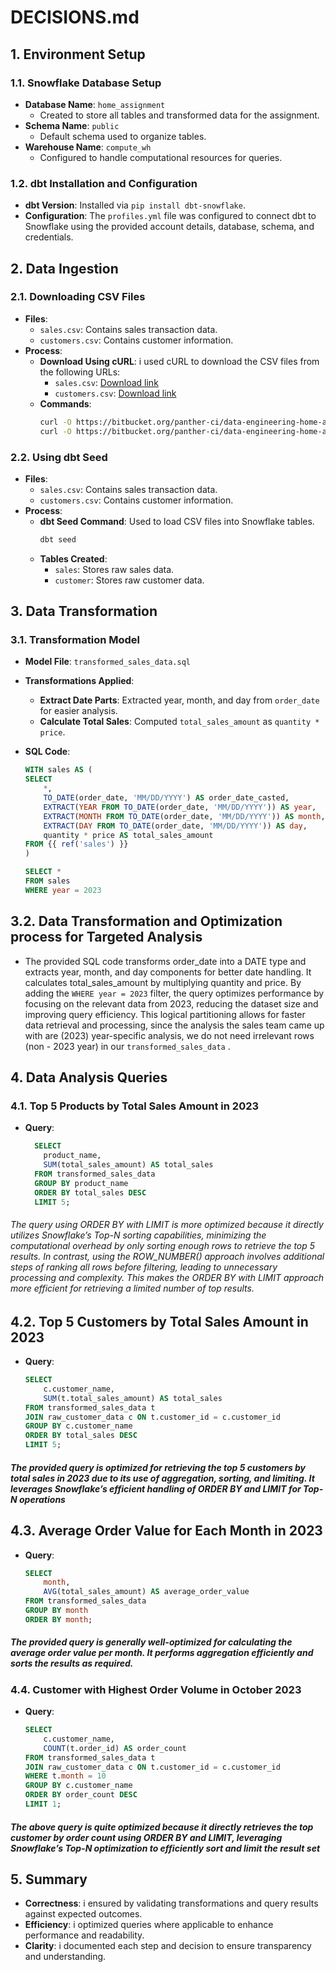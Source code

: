 # DECISIONS.md

## 1. Environment Setup

### 1.1. Snowflake Database Setup
- **Database Name**: `home_assignment`
  - Created to store all tables and transformed data for the assignment.
- **Schema Name**: `public`
  - Default schema used to organize tables.
- **Warehouse Name**: `compute_wh`
  - Configured to handle computational resources for queries.

### 1.2. dbt Installation and Configuration
- **dbt Version**: Installed via `pip install dbt-snowflake`.
- **Configuration**: The `profiles.yml` file was configured to connect dbt to Snowflake using the provided account details, database, schema, and credentials.

## 2. Data Ingestion

### 2.1. Downloading CSV Files
- **Files**:
  - `sales.csv`: Contains sales transaction data.
  - `customers.csv`: Contains customer information.
- **Process**:
  - **Download Using cURL**: i used cURL to download the CSV files from the following URLs:
    - `sales.csv`: [Download link](https://bitbucket.org/panther-ci/data-engineering-home-assignment/src/main/data/sales.csv)
    - `customers.csv`: [Download link](https://bitbucket.org/panther-ci/data-engineering-home-assignment/src/main/data/customers.csv)
  - **Commands**:
    ```bash
    curl -O https://bitbucket.org/panther-ci/data-engineering-home-assignment/src/main/data/sales.csv
    curl -O https://bitbucket.org/panther-ci/data-engineering-home-assignment/src/main/data/customers.csv
    ```

### 2.2. Using dbt Seed
- **Files**:
  - `sales.csv`: Contains sales transaction data.
  - `customers.csv`: Contains customer information.
- **Process**:
  - **dbt Seed Command**: Used to load CSV files into Snowflake tables.
    ```bash
    dbt seed
    ```
  - **Tables Created**:
    - `sales`: Stores raw sales data.
    - `customer`: Stores raw customer data.


## 3. Data Transformation

### 3.1. Transformation Model
- **Model File**: `transformed_sales_data.sql`
- **Transformations Applied**:
  - **Extract Date Parts**: Extracted year, month, and day from `order_date` for easier analysis.
  - **Calculate Total Sales**: Computed `total_sales_amount` as `quantity * price`.

- **SQL Code**:
    ```sql
    WITH sales AS (
    SELECT
        *,
        TO_DATE(order_date, 'MM/DD/YYYY') AS order_date_casted,
        EXTRACT(YEAR FROM TO_DATE(order_date, 'MM/DD/YYYY')) AS year,
        EXTRACT(MONTH FROM TO_DATE(order_date, 'MM/DD/YYYY')) AS month,
        EXTRACT(DAY FROM TO_DATE(order_date, 'MM/DD/YYYY')) AS day,
        quantity * price AS total_sales_amount
    FROM {{ ref('sales') }}
    )

    SELECT *
    FROM sales
    WHERE year = 2023

## 3.2. Data Transformation and Optimization process for Targeted Analysis

- The provided SQL code transforms order_date into a DATE type and extracts year, month, and day components for better date handling. It calculates total_sales_amount by multiplying quantity and price. By adding the `WHERE year = 2023` filter, the query optimizes performance by focusing on the relevant data from 2023, reducing the dataset size and improving query efficiency. This logical partitioning allows for faster data retrieval and processing, since the analysis the sales team came up with are (2023) year-specific analysis, we do not need irrelevant rows (non - 2023 year) in our `transformed_sales_data` .

## 4. Data Analysis Queries

### 4.1. Top 5 Products by Total Sales Amount in 2023

- **Query**:
  ```sql
    SELECT
      product_name,
      SUM(total_sales_amount) AS total_sales
    FROM transformed_sales_data
    GROUP BY product_name
    ORDER BY total_sales DESC
    LIMIT 5;


###### The query using ORDER BY with LIMIT is more optimized because it directly utilizes Snowflake’s Top-N sorting capabilities, minimizing the computational overhead by only sorting enough rows to retrieve the top 5 results. In contrast, using the ROW_NUMBER() approach involves additional steps of ranking all rows before filtering, leading to unnecessary processing and complexity. This makes the ORDER BY with LIMIT approach more efficient for retrieving a limited number of top results. 

## 4.2. Top 5 Customers by Total Sales Amount in 2023

- **Query**:
  ```sql
  SELECT
      c.customer_name,
      SUM(t.total_sales_amount) AS total_sales
  FROM transformed_sales_data t
  JOIN raw_customer_data c ON t.customer_id = c.customer_id
  GROUP BY c.customer_name
  ORDER BY total_sales DESC
  LIMIT 5;

##### The provided query is optimized for retrieving the top 5 customers by total sales in 2023 due to its use of aggregation, sorting, and limiting. It leverages Snowflake’s efficient handling of ORDER BY and LIMIT for Top-N operations

## 4.3. Average Order Value for Each Month in 2023

- **Query**:
  ```sql
  SELECT
      month,
      AVG(total_sales_amount) AS average_order_value
  FROM transformed_sales_data
  GROUP BY month
  ORDER BY month;

##### The provided query is generally well-optimized for calculating the average order value per month. It performs aggregation efficiently and sorts the results as required.

### 4.4. Customer with Highest Order Volume in October 2023

- **Query**:
  ```sql
  SELECT
      c.customer_name,
      COUNT(t.order_id) AS order_count
  FROM transformed_sales_data t
  JOIN raw_customer_data c ON t.customer_id = c.customer_id
  WHERE t.month = 10
  GROUP BY c.customer_name
  ORDER BY order_count DESC
  LIMIT 1;

##### The above query is quite optimized because it directly retrieves the top customer by order count using ORDER BY and LIMIT, leveraging Snowflake’s Top-N optimization to efficiently sort and limit the result set

## 5. Summary

- **Correctness**: i ensured by validating transformations and query results against expected outcomes.
- **Efficiency**: i optimized queries where applicable to enhance performance and readability.
- **Clarity**: i documented each step and decision to ensure transparency and understanding.
